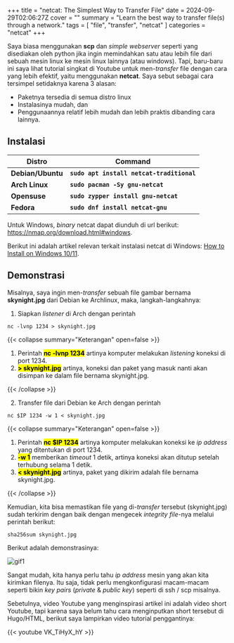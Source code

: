 +++
title = "netcat: The Simplest Way to Transfer File"
date = 2024-09-29T02:06:27Z
cover = ""
summary = "Learn the best way to transfer file(s) through a network."
tags = [ "file", "transfer", "netcat" ]
categories = "netcat"
+++

Saya biasa menggunakan **scp** dan *simple webserver* seperti yang disediakan oleh python jika ingin memindahkan satu atau lebih file dari sebuah mesin linux ke mesin linux lainnya (atau windows). Tapi, baru-baru ini saya lihat tutorial singkat di Youtube untuk men-*transfer* file dengan cara yang lebih efektif, yaitu menggunakan **netcat**. Saya sebut sebagai cara tersimpel setidaknya karena 3 alasan:
- Paketnya tersedia di semua distro linux
- Instalasinya mudah, dan
- Penggunaannya relatif lebih mudah dan lebih praktis dibanding cara lainnya.

## Instalasi

|       Distro      |                  Command                      |
|       ---         |                   ---                         |
| **Debian/Ubuntu** | **`sudo apt install netcat-traditional`**     |
| **Arch Linux**    | **`sudo pacman -Sy gnu-netcat`**              |
| **Opensuse**      | **`sudo zypper install gnu-netcat`**          |
| **Fedora**        | **`sudo dnf install netcat-gnu`**             |

Untuk Windows, *binary* netcat dapat diunduh di url berikut:  
https://nmap.org/download.html#windows.

Berikut ini adalah artikel relevan terkait instalasi netcat di Windows: [How to Install on Windows 10/11](https://medium.com/@bonguides25/how-to-install-netcat-on-windows-10-11-f5be1a185611).

## Demonstrasi

Misalnya, saya ingin men-*transfer* sebuah file gambar bernama **skynight.jpg** dari Debian ke Archlinux, maka, langkah-langkahnya:
1. Siapkan *listener* di Arch dengan perintah

```shell
nc -lvnp 1234 > skynight.jpg
```

{{< collapse summary="Keterangan" open=false >}} 

1. Perintah <mark> **nc -lvnp 1234**</mark> artinya komputer melakukan *listening* koneksi di port 1234.
2. <mark> **> skynight.jpg**</mark> artinya, koneksi dan paket yang masuk nanti akan disimpan ke dalam file bernama skynight.jpg.

{{< /collapse >}}


2. Transfer file dari Debian ke Arch dengan perintah

```shell
nc $IP 1234 -w 1 < skynight.jpg
```

{{< collapse summary="Keterangan" open=false >}} 

1. Perintah <mark> **nc $IP 1234**</mark> artinya komputer melakukan koneksi ke *ip address* yang ditentukan di port 1234.
2. <mark> **-w 1**</mark> memberikan *timeout* 1 detik, artinya koneksi akan ditutup setelah terhubung selama 1 detik.
3. <mark> **< skynight.jpg**</mark> artinya, paket yang dikirim adalah file bernama skynight.jpg.

{{< /collapse >}}

Kemudian, kita bisa memastikan file yang di-*transfer* tersebut (skynight.jpg) sudah terkirim dengan baik dengan mengecek *integrity file*-nya melalui perintah berikut:
```shell
sha256sum skynight.jpg
```

Berikut adalah demonstrasinya:

![gif1](/netcat/gif1.gif "transfer file through netcat")

Sangat mudah, kita hanya perlu tahu *ip address* mesin yang akan kita kirimkan filenya. Itu saja, tidak perlu mengkonfigurasi macam-macam seperti bikin *key pairs* (*private* & *public key*) seperti di ssh / scp misalnya.

Sebetulnya, video Youtube yang menginspirasi artikel ini adalah video short Youtube, tapi karena saya belum tahu cara menginputkan short tersebut di Hugo/HTML, berikut saya lampirkan video tutorial penggantinya:

{{< youtube VK_TiHyX_hY >}}